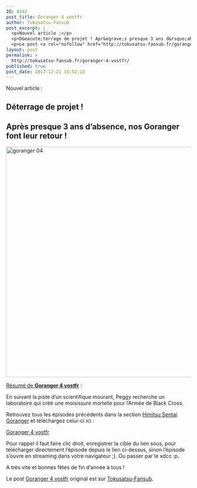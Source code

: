 ```yaml
---
ID: 8342
post_title: Goranger 4 vostfr
author: Tokusatsu-Fansub
post_excerpt: |
  <p>Nouvel article :</p>
  <p>D&eacute;terrage de projet ! Apr&egrave;s presque 3 ans d&rsquo;absence, nos Goranger font leur retour ! R&eacute;sum&eacute; de Goranger 4 vostfr : En suivant la piste d&rsquo;un scientifique mourant, Peggy recherche un laboratoire qui cr&eacute;&eacute; une moisissure mortelle pour l&rsquo;Arm&eacute;e de &hellip; <a href="http://tokusatsu-fansub.fr/goranger-4-vostfr/">Lire la suite <span>&rarr;</span></a></p>
  <p>Le post <a rel="nofollow" href="http://tokusatsu-fansub.fr/goranger-4-vostfr/">Goranger 4 vostfr</a> original est sur <a rel="nofollow" href="http://tokusatsu-fansub.fr/">Tokusatsu-Fansub</a>.</p>
layout: post
permalink: >
  http://tokusatsu-fansub.fr/goranger-4-vostfr/
published: true
post_date: 2017-12-21 15:52:13
---
```

<p>Nouvel article :</p>
<h2>Déterrage de projet !</h2>
<h2>Après presque 3 ans d&rsquo;absence, nos Goranger font leur retour !</h2>
<p><a href="http://tokusatsu-fansub.fr/wp-content/uploads/2017/12/goranger-04.jpg"><img class="aligncenter size-full wp-image-2424" src="http://tokusatsu-fansub.fr/wp-content/uploads/2017/12/goranger-04.jpg" alt="goranger 04" width="841" height="628" srcset="http://tokusatsu-fansub.fr/wp-content/uploads/2017/12/goranger-04.jpg 841w, http://tokusatsu-fansub.fr/wp-content/uploads/2017/12/goranger-04-300x224.jpg 300w, http://tokusatsu-fansub.fr/wp-content/uploads/2017/12/goranger-04-768x573.jpg 768w, http://tokusatsu-fansub.fr/wp-content/uploads/2017/12/goranger-04-402x300.jpg 402w" sizes="(max-width: 841px) 100vw, 841px" /></a><span id="more-2423"></span></p>
<p><span style="text-decoration: underline;">Résumé de <strong>Goranger 4 vostfr</strong></span> :</p>
<p>En suivant la piste d&rsquo;un scientifique mourant, Peggy recherche un laboratoire qui créé une moisissure mortelle pour l&rsquo;Armée de Black Cross.</p>
<p>Retrouvez tous les épisodes précédents dans la section <a title="Téléchargement Goranger" href="http://tokusatsu-fansub.fr/telechargement/himitsu-sentai-goranger/"  rel="noopener noreferrer">Himitsu Sentai Goranger</a> et téléchargez celui-ci ici :</p>
<p align="left"><a title="Goranger 3 vostfr" href="http://ddl.tokusatsu-fansub.fr/Himitsu%20Sentai%20Goranger/%5BTokusatsu-Fansub%5D%20Himitsu%20Sentai%20Goranger%2004%20VOSTFR%20%5BF789D092%5D.mkv"  rel="noopener noreferrer">Goranger 4 vostfr</a></p>
<p>Pour rappel il faut faire clic droit, enregistrer la cible du lien sous, pour télécharger directement l&rsquo;épisode depuis le lien ci-dessus, sinon l&rsquo;épisode s&rsquo;ouvre en streaming dans votre navigateur ;). Ou passer par le xdcc :p.</p>
<p>A très vite et bonnes fêtes de fin d&rsquo;année à tous !</p>
<!-- Facebook Members Plugin by Crunchify: http://Crunchify.com/facebook-members/ -->
		<div class="fb-recommendations-bar" data-href="http://tokusatsu-fansub.fr/goranger-4-vostfr/" data-read-time="5" data-side="" data-action="like"></div><p>Le post <a rel="nofollow" href="http://tokusatsu-fansub.fr/goranger-4-vostfr/">Goranger 4 vostfr</a> original est sur <a rel="nofollow" href="http://tokusatsu-fansub.fr/">Tokusatsu-Fansub</a>.</p>